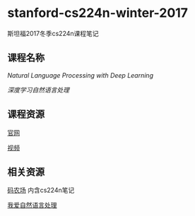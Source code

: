 # stanford-cs224n-winter-2017
斯坦福2017冬季cs224n课程笔记

## 课程名称
_Natural Language Processing with Deep Learning_

_深度学习自然语言处理_

## 课程资源
[官网](http://web.stanford.edu/class/cs224n/index.html)

[视频](https://www.bilibili.com/video/av13383754/)

## 相关资源
[码农场](http://www.hankcs.com/nlp) 内含cs224n笔记

[我爱自然语言处理](http://www.52nlp.cn/) 
